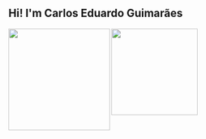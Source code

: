 ## Hi! I'm Carlos Eduardo Guimarães 
 <div>
  <a href="https://github.com/carloseduardogui">
</div>

<img height=200 align="left" src="https://github-readme-stats.vercel.app/api?username=carloseduardogui&show_icons=true&count_private=true&theme=transparent&custom_title=Carlos%20Eduardos%27%20GitHub%20Status&hide=issues,contribs&rank_icon=github" />

<img height=170 align="rigt" src="https://github-readme-stats.vercel.app/api/wakatime?username=762df926-6bf4-4121-b965-04d194712171&layout=compact&display_format=time&langs_count=6&theme=transparent&hide=Binary,%20Other"/>
